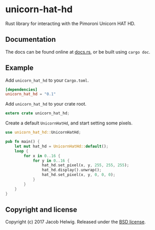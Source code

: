 # unicorn-hat-hd

Rust library for interacting with the Pimoroni Unicorn HAT HD.

## Documentation

The docs can be found online at [docs.rs](https://docs.rs/unicorn-hat-hd/), or be built using `cargo doc`.

## Example

Add `unicorn_hat_hd` to your `Cargo.toml`.

```toml
[dependencies]
unicorn_hat_hd = "0.1"
```

Add `unicorn_hat_hd` to your crate root.

```rust
extern crate unicorn_hat_hd;
```

Create a default `UnicornHatHd`, and start setting some pixels.

```rust
use unicorn_hat_hd::UnicornHatHd;

pub fn main() {
    let mut hat_hd = UnicornHatHd::default();
    loop {
        for x in 0..16 {
            for y in 0..16 {
                hat_hd.set_pixel(x, y, 255, 255, 255);
                hat_hd.display().unwrap();
                hat_hd.set_pixel(x, y, 0, 0, 0);
            }
        }
    }
}
```

## Copyright and license

Copyright (c) 2017 Jacob Helwig. Released under the [BSD license](LICENSE).
